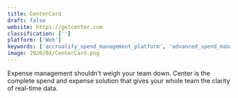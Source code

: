 ```yaml
---
title: CenterCard
draft: false 
website: https://getcenter.com
classification: ['']
platform: ['Web']
keywords: ['accrualify_spend_management_platform', 'advanced_spend_management', 'airbase', 'ariba', 'claritum_spend_management', 'coupa_spend_analysis', 'fraxion_spend_management', 'ivalua_procurement_solution', 'procurify', 'resolvr', 'smart_by_gep', 'sievo_spend_analysis', 'sourceday_procurement', 'spendcontrol', 'sutisoft-spend_management_platform', 'touchstone_spend_management', 'zycus_spend_analysis']
image: 2020/04/CenterCard.png
---
```

Expense management shouldn’t weigh your team down. Center is the complete spend and expense solution that gives your whole team the clarity of real-time data.